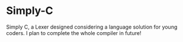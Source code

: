 # Simply-C
Simply C, a Lexer designed considering a language solution for young coders. I plan to complete the whole compiler in future!

